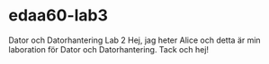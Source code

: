 # edaa60-lab3
Dator och Datorhantering Lab 2
Hej, jag heter Alice och detta är min laboration för Dator och Datorhantering. 
Tack och hej!
